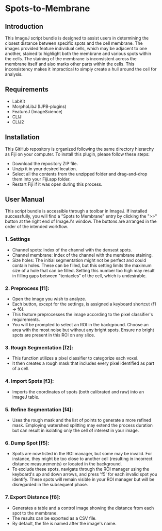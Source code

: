 # Spots-to-Membrane

## Introduction

This ImageJ script bundle is designed to assist users in determining the closest distance between specific spots and the cell membrane. The images provided feature individual cells, which may be adjacent to one another, stained to highlight both the membrane and various spots within the cells. The staining of the membrane is inconsistent across the membrane itself and also marks other parts within the cells. This inconsistency makes it impractical to simply create a hull around the cell for analysis.

## Requirements
- LabKit
- MorphoLibJ (IJPB-plugins)
- FeatureJ (ImageScience)
- CLIJ
- CLIJ2

## Installation

This GitHub repository is organized following the same directory hierarchy as Fiji on your computer. To install this plugin, please follow these steps:

- Download the repository ZIP file.
- Unzip it in your desired location.
- Select all the contents from the unzipped folder and drag-and-drop them into your Fiji.app folder.
- Restart Fiji if it was open during this process.

## User Manual

This script bundle is accessible through a toolbar in ImageJ. If installed successfully, you will find a "Spots to Membrane" entry by clicking the ">>" button at the right end of ImageJ's window. The buttons are arranged in the order of the intended workflow.

### 1. Settings
- Channel spots: Index of the channel with the densest spots.
- Channel membrane: Index of the channel with the membrane staining.
- Size holes: The initial segmentation might not be perfect and could contain holes. These can be filled, but this setting limits the maximum size of a hole that can be filled. Setting this number too high may result in filling gaps between "tentacles" of the cell, which is undesirable.

### 2. Preprocess [f1]:
- Open the image you wish to analyze.
- Each button, except for the settings, is assigned a keyboard shortcut (f1 -> f6).
- This feature preprocesses the image according to the pixel classifier's requirements.
- You will be prompted to select an ROI in the background. Choose an area with the most noise but without any bright spots. Ensure no bright spots are present in this ROI on any slice.

### 3. Rough Segmentation [f2]:
- This function utilizes a pixel classifier to categorize each voxel.
- It then creates a rough mask that includes every pixel identified as part of a cell.

### 4. Import Spots [f3]:
- Imports the coordinates of spots (both calibrated and raw) into an ImageJ table.

### 5. Refine Segmentation [f4]:
- Uses the rough mask and the list of points to generate a more refined mask.
Employing watershed splitting may extend the process duration but can result in isolating only the cell of interest in your image.

### 6. Dump Spot [f5]:
- Spots are now listed in the ROI manager, but some may be invalid. For instance, they might be too close to another cell (resulting in incorrect distance measurements) or located in the background.
- To exclude these spots, navigate through the ROI manager using the keyboard's up and down arrows, and press 'f5' for each invalid spot you identify. These spots will remain visible in your ROI manager but will be disregarded in the subsequent phase.

### 7. Export Distance [f6]:
- Generates a table and a control image showing the distance from each spot to the membrane.
- The results can be exported as a CSV file.
- By default, the file is named after the image's name.
